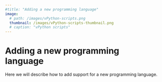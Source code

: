 ```yaml
---
#title: "Adding a new programming language"
image: 
  # path: /images/vPython-scripts.png
  thumbnail: /images/vPython-scripts-thumbnail.png
  # caption: "vPython scripts"
---
```

# Adding a new programming language

Here we will describe how to add support for a new programming language.
